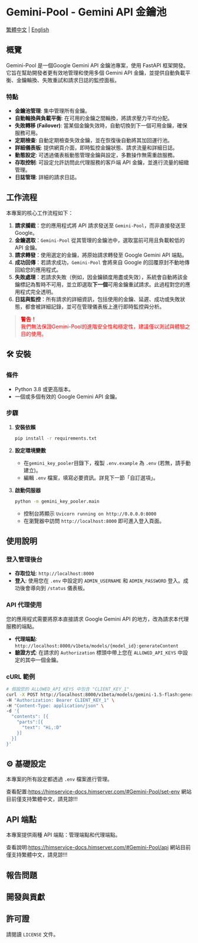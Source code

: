 # Gemini-Pool - Gemini API 金鑰池

[繁體中文](README.md) | [English](README_EN.md)

## 概覽

Gemini-Pool 是一個Google Gemini API 金鑰池專案，使用 FastAPI 框架開發。它旨在幫助開發者更有效地管理和使用多個 Gemini API 金鑰，並提供自動負載平衡、金鑰輪換、失敗重試和請求日誌的監控面板。

### 特點
- **金鑰池管理**: 集中管理所有金鑰。
- **自動輪換與負載平衡**: 在可用的金鑰之間輪換，將請求壓力平均分配。
- **失敗轉移 (Failover)**: 當某個金鑰失效時，自動切換到下一個可用金鑰，確保服務可用。
- **定期檢查**: 自動定期檢查失效金鑰，並在恢復後自動將其加回運行池。
- **詳細儀表板**: 提供網頁介面，即時監控金鑰狀態、請求流量和詳細日誌。
- **動態設定**: 可透過儀表板動態管理金鑰與設定，多數操作無需重啟服務。
- **存取控制**: 可設定允許訪問此代理服務的客戶端 API 金鑰，並進行流量的細緻管理。
- **日誌管理**: 詳細的請求日誌。

## 工作流程

本專案的核心工作流程如下：

1.  **請求攔截**：您的應用程式將 API 請求發送至 `Gemini-Pool`，而非直接發送至 Google。
2.  **金鑰選取**：`Gemini-Pool` 從其管理的金鑰池中，選取當前可用且負載較低的 API 金鑰。
3.  **請求轉發**：使用選定的金鑰，將原始請求轉發至 Google Gemini API 端點。
4.  **成功回傳**：若請求成功，`Gemini-Pool` 會將來自 Google 的回覆原封不動地傳回給您的應用程式。
5.  **失敗處理**：若請求失敗（例如，因金鑰額度用盡或失效），系統會自動將該金鑰標記為暫時不可用，並立即選取**下一個**可用金鑰重試請求。此過程對您的應用程式完全透明。
6.  **日誌與監控**：所有請求的詳細資訊，包括使用的金鑰、延遲、成功或失敗狀態，都會被詳細記錄，並可在管理儀表板上進行即時監控與分析。



<blockquote style="color: red;">
  <p><strong>警告！</strong><br>
  我們無法保證Gemini-Pool的進階安全性和穩定性，建議僅以測試與體驗之目的使用。</p>
</blockquote>


## 🛠️ 安裝

### 條件
- Python 3.8 或更高版本。
- 一個或多個有效的 Google Gemini API 金鑰。

### 步驟
1. **安裝依賴**
   ```bash
   pip install -r requirements.txt
   ```

2. **設定環境變數**
   - 在`gemini_key_pooler`目錄下，複製 `.env.example` 為 `.env` (若無，請手動建立)。
   - 編輯 `.env` 檔案，填寫必要資訊。詳見下一節「自訂選項」。

4. **啟動伺服器**
   ```bash
   python -m gemini_key_pooler.main
   ```
   - 控制台將顯示 `Uvicorn running on http://0.0.0.0:8000`
   - 在瀏覽器中訪問 `http://localhost:8000` 即可進入登入頁面。

## 使用說明

### 登入管理後台
- **存取位址**: `http://localhost:8000`
- **登入**: 使用您在 `.env` 中設定的 `ADMIN_USERNAME` 和 `ADMIN_PASSWORD` 登入。成功後會導向到 `/status` 儀表板。

### API 代理使用
您的應用程式需要將原本直接請求 Google Gemini API 的地方，改為請求本代理服務的端點。

- **代理端點**: `http://localhost:8000/v1beta/models/{model_id}:generateContent`
- **驗證方式**: 在請求的 `Authorization` 標頭中帶上您在 `ALLOWED_API_KEYS` 中設定的其中一個金鑰。

### cURL 範例
```bash
# 假設您的 ALLOWED_API_KEYS 中包含 "CLIENT_KEY_1"
curl -X POST http://localhost:8000/v1beta/models/gemini-1.5-flash:generateContent \
-H "Authorization: Bearer CLIENT_KEY_1" \
-H "Content-Type: application/json" \
-d '{
  "contents": [{
    "parts":[{
      "text": "Hi,:D"
    }]
  }]
}'
```

## ⚙️ 基礎設定

本專案的所有設定都透過 `.env` 檔案進行管理。

查看配置:https://himservice-docs.himserver.com/#Gemini-Pool/set-env
網站目前僅支持繁體中文，請見諒!!!
## API 端點

本專案提供兩種 API 端點：管理端點和代理端點。

查看說明:https://himservice-docs.himserver.com/#Gemini-Pool/api
網站目前僅支持繁體中文，請見諒!!!

## 報告問題

## 開發與貢獻

## 許可證
請閱讀 `LICENSE` 文件。
